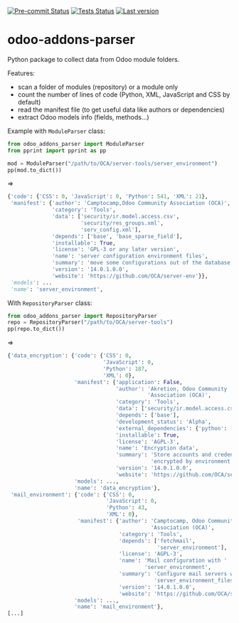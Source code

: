 [![Pre-commit Status](https://github.com/sebalix/odoo-addons-parser/actions/workflows/pre-commit.yml/badge.svg?branch=main)](https://github.com/sebalix/odoo-addons-parser/actions/workflows/pre-commit.yml?query=branch%3Amain)
[![Tests Status](https://github.com/sebalix/odoo-addons-parser/actions/workflows/test.yml/badge.svg?branch=main)](https://github.com/sebalix/odoo-addons-parser/actions/workflows/test.yml?query=branch%3Amain)
[![Last version](https://img.shields.io/pypi/v/odoo-addons-parser)](https://pypi.org/project/odoo-addons-parser/)

# odoo-addons-parser

Python package to collect data from Odoo module folders.

Features:

- scan a folder of modules (repository) or a module only
- count the number of lines of code (Python, XML, JavaScript and CSS by default)
- read the manifest file (to get useful data like authors or dependencies)
- extract Odoo models info (fields, methods...)

Example with `ModuleParser` class:

```python
from odoo_addons_parser import ModuleParser
from pprint import pprint as pp

mod = ModuleParser("/path/to/OCA/server-tools/server_environment")
pp(mod.to_dict())
```
=>
```python
{'code': {'CSS': 0, 'JavaScript': 0, 'Python': 541, 'XML': 21},
 'manifest': {'author': 'Camptocamp,Odoo Community Association (OCA)',
              'category': 'Tools',
              'data': ['security/ir.model.access.csv',
                       'security/res_groups.xml',
                       'serv_config.xml'],
              'depends': ['base', 'base_sparse_field'],
              'installable': True,
              'license': 'GPL-3 or any later version',
              'name': 'server configuration environment files',
              'summary': 'move some configurations out of the database',
              'version': '14.0.1.0.0',
              'website': 'https://github.com/OCA/server-env'}},
 'models': ...
 'name': 'server_environment',
```

With `RepositoryParser` class:

```python
from odoo_addons_parser import RepositoryParser
repo = RepositoryParser("/path/to/OCA/server-tools")
pp(repo.to_dict())
```
=>
```python
{'data_encryption': {'code': {'CSS': 0,
                              'JavaScript': 0,
                              'Python': 187,
                              'XML': 0},
                     'manifest': {'application': False,
                                  'author': 'Akretion, Odoo Community '
                                            'Association (OCA)',
                                  'category': 'Tools',
                                  'data': ['security/ir.model.access.csv'],
                                  'depends': ['base'],
                                  'development_status': 'Alpha',
                                  'external_dependencies': {'python': ['cryptography']},
                                  'installable': True,
                                  'license': 'AGPL-3',
                                  'name': 'Encryption data',
                                  'summary': 'Store accounts and credentials '
                                             'encrypted by environment',
                                  'version': '14.0.1.0.0',
                                  'website': 'https://github.com/OCA/server-env'},
                     'models': ...,
                     'name': 'data_encryption'},
 'mail_environment': {'code': {'CSS': 0,
                               'JavaScript': 0,
                               'Python': 43,
                               'XML': 0},
                      'manifest': {'author': 'Camptocamp, Odoo Community '
                                             'Association (OCA)',
                                   'category': 'Tools',
                                   'depends': ['fetchmail',
                                               'server_environment'],
                                   'license': 'AGPL-3',
                                   'name': 'Mail configuration with '
                                           'server_environment',
                                   'summary': 'Configure mail servers with '
                                              'server_environment_files',
                                   'version': '14.0.1.0.0',
                                   'website': 'https://github.com/OCA/server-env'},
                     'models': ...,
                     'name': 'mail_environment'},
[...]
```

